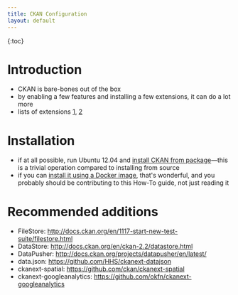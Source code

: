 ```yaml
---
title: CKAN Configuration
layout: default
---
```


{:toc}


# Introduction

* CKAN is bare-bones out of the box
* by enabling a few features and installing a few extensions, it can do a lot more
* lists of extensions [1](https://github.com/ckan/ckan/wiki/List-of-extensions), [2](https://docs.google.com/spreadsheets/d/1izCpljO6Et7zLUKcUlB4BzsMZTurENp56Iqi9kXOtgs/edit#gid=0)

# Installation

* if at all possible, run Ubuntu 12.04 and [install CKAN from package](http://docs.ckan.org/en/latest/maintaining/installing/install-from-package.html)—this is a trivial operation compared to installing from source
* if you can [install it using a Docker image](http://docs.ckan.org/en/latest/maintaining/installing/install-using-docker.html), that's wonderful, and you probably should be contributing to this How-To guide, not just reading it

# Recommended additions

* FileStore: http://docs.ckan.org/en/1117-start-new-test-suite/filestore.html
* DataStore: http://docs.ckan.org/en/ckan-2.2/datastore.html
* DataPusher: http://docs.ckan.org/projects/datapusher/en/latest/
* data.json: https://github.com/HHS/ckanext-datajson
* ckanext-spatial: https://github.com/ckan/ckanext-spatial
* ckanext-googleanalytics: https://github.com/okfn/ckanext-googleanalytics

